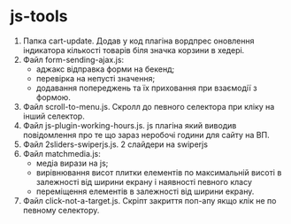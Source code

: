 # js-tools
1) Папка cart-update. Додав у код плагіна вордпрес оновлення індикатора кількості товарів біля значка корзини в хедері.
2) Файл form-sending-ajax.js:
	- аджакс відправка форми на бекенд;
	- перевірка на непусті значення;
	- додавання попереджень та їх приховання при взаємодії з формою.
3) Файл scroll-to-menu.js. Скролл до певного селектора при кліку на інший селектор.
4) Файл js-plugin-working-hours.js. js плагіна який виводив повідомлення про те що зараз неробочі години для сайту на ВП. 
5) Файл 2sliders-swiperjs.js. 2 слайдери на swiperjs
6) Файл matchmedia.js:
	- медіа вирази на js;
	- вирівнювання висот плитки елементів по максимальній висоті в залежності від ширини екрану і наявності певного класу
	- переміщення елементів в залежності від ширини екрану.
7) Файл click-not-a-target.js. Скріпт закриття поп-апу якщо клік не по певному селектору.
 
